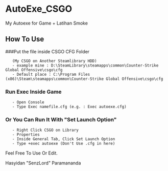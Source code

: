 # AutoExe_CSGO
My Autoexe for Game + Latihan Smoke

## How To Use

###Put the file inside CSGO CFG Folder 

       (My CSGO on Another Steamlibrary HDD) 
       - example mine : D:\SteamLibrary\steamapps\common\Counter-Strike Global Offensive\csgo\cfg
       - Default place : C:\Program Files (x86)\Steam\steamapps\common\Counter-Strike Global Offensive\csgo\cfg

### Run Exec Inside Game 

       - Open Console 
       - Type Exec namefile.cfg (e.g. : Exec autoexe.cfg)

### Or You Can Run It With "Set Launch Option" 

       - Right Click CSGO on Library 
       - Properties 
       - Inside General Tab, Click Set Launch Option 
       - Type +exec autoexe (Don't Use .cfg in here)

Feel Free To Use Or Edit.

Hasyidan "SenzLord" Paramananda

